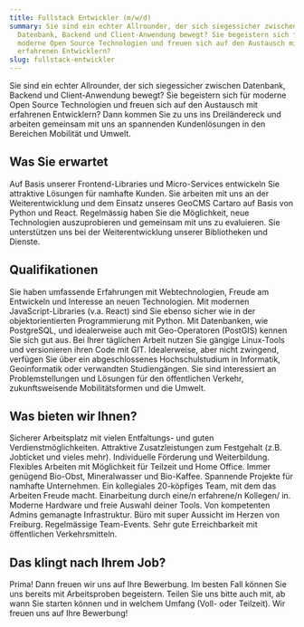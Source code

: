 ```yaml
---
title: Fullstack Entwickler (m/w/d)
summary: Sie sind ein echter Allrounder, der sich siegessicher zwischen
  Datenbank, Backend und Client-Anwendung bewegt? Sie begeistern sich für
  moderne Open Source Technologien und freuen sich auf den Austausch mit
  erfahrenen Entwicklern?
slug: fullstack-entwickler
---
```


Sie sind ein echter Allrounder, der sich siegessicher zwischen Datenbank, Backend und Client-Anwendung bewegt? Sie begeistern sich für moderne Open Source Technologien und freuen sich auf den Austausch mit erfahrenen Entwicklern? Dann kommen Sie zu uns ins Dreiländereck und arbeiten gemeinsam mit uns an spannenden Kundenlösungen in den Bereichen Mobilität und Umwelt.

## Was Sie erwartet

Auf Basis unserer Frontend-Libraries und Micro-Services entwickeln Sie attraktive Lösungen für namhafte Kunden. Sie arbeiten mit uns an der Weiterentwicklung und dem Einsatz unseres GeoCMS Cartaro auf Basis von Python und React. Regelmässig haben Sie die Möglichkeit, neue Technologien auszuprobieren und gemeinsam mit uns zu evaluieren. Sie unterstützen uns bei der Weiterentwicklung unserer Bibliotheken und Dienste.

## Qualifikationen

Sie haben umfassende Erfahrungen mit Webtechnologien, Freude am Entwickeln und Interesse an neuen Technologien. Mit modernen JavaScript-Libraries (v.a. React) sind Sie ebenso sicher wie in der objektorientierten Programmierung mit Python. Mit Datenbanken, wie PostgreSQL, und idealerweise auch mit Geo-Operatoren (PostGIS) kennen Sie sich gut aus. Bei Ihrer täglichen Arbeit nutzen Sie gängige Linux-Tools und versionieren ihren Code mit GIT. Idealerweise, aber nicht zwingend, verfügen Sie über ein abgeschlossenes Hochschulstudium in Informatik, Geoinformatik oder verwandten Studiengängen. Sie sind interessiert an Problemstellungen und Lösungen für den öffentlichen Verkehr, zukunftsweisende Mobilitätsformen und die Umwelt.

## Was bieten wir Ihnen?

Sicherer Arbeitsplatz mit vielen Entfaltungs- und guten Verdienstmöglichkeiten. Attraktive Zusatzleistungen zum Festgehalt (z.B. Jobticket und vieles mehr). Individuelle Förderung und Weiterbildung. Flexibles Arbeiten mit Möglichkeit für Teilzeit und Home Office. Immer genügend Bio-Obst, Mineralwasser und Bio-Kaffee. Spannende Projekte für namhafte Unternehmen. Ein kollegiales 20-köpfiges Team, mit dem das Arbeiten Freude macht. Einarbeitung durch eine/n erfahrene/n Kollegen/ in. Moderne Hardware und freie Auswahl deiner Tools. Von kompetenten Admins gemanagte Infrastruktur. Büro mit super Aussicht im Herzen von Freiburg. Regelmässige Team-Events. Sehr gute Erreichbarkeit mit öffentlichen Verkehrsmitteln.

## Das klingt nach Ihrem Job?

Prima! Dann freuen wir uns auf Ihre Bewerbung. Im besten Fall können Sie uns bereits mit Arbeitsproben begeistern. Teilen Sie uns bitte auch mit, ab wann Sie starten können und in welchem Umfang (Voll- oder Teilzeit). Wir freuen uns auf Ihre Bewerbung!
